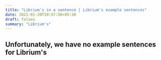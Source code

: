 ```yaml
---
title: "Librium's in a sentence | Librium's example sentences"
date: 2021-01-20T19:57:50+05:30
draft: falses
summary: "Librium's"
---
```

## Unfortunately, we have no example sentences for Librium's                 
